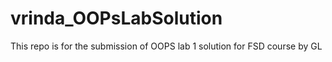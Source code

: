 # vrinda_OOPsLabSolution
This repo is for the submission of OOPS lab 1 solution for FSD course by GL
